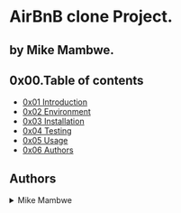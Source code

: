 # AirBnB clone Project.
## by Mike Mambwe. 
## 0x00.Table of contents

* [0x01 Introduction](#0x01-Introduction)
* [0x02 Environment](#0x02-Environment)
* [0x03 Installation](#0x03-Installation)
* [0x04 Testing](#0x04-Testing)
* [0x05 Usage](#0x05-Usage)
* [0x06 Authors](#0x06-Authors)

## Authors
<details>
    <summary>Mike Mambwe</summary>
    <ul>
    <li><a href="https://www.github.com/aeprodigy">Github</a></li>
    <li><a href="https://twitter.com/MikeMambwe">Twitter</a></li>
    <li><a href="mailto:engineermambwe@gmail.com">e-mail</a></li>
    </ul>
</details>
